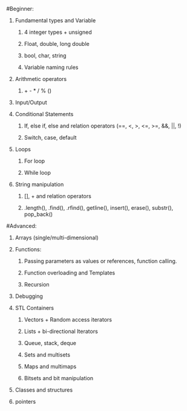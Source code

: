 #Beginner:

1.  Fundamental types and Variable

    1.  4 integer types + unsigned

    1.  Float, double, long double

    1.  bool, char, string

    1.  Variable naming rules

1.  Arithmetic operators

    1.  \+ - \* / % ()

1.  Input/Output

1.  Conditional Statements

    1.  If, else if, else and relation operators (==, &lt;, &gt;,
    &lt;=, &gt;=, &&, \|\|, !)

    1.  Switch, case, default

1.  Loops

    1.  For loop

    1.  While loop

1.  String manipulation

    1.  \[\], + and relation operators

    1.  .length(), .find(), .rfind(), getline(), insert(), erase(),
    substr(), pop\_back()

#Advanced:

1.  Arrays (single/multi-dimensional)

1.  Functions:

    1.  Passing parameters as values or references, function calling.

    1.  Function overloading and Templates

    1.  Recursion

1.  Debugging

1.  STL Containers

    1.  Vectors + Random access iterators

    1.  Lists + bi-directional Iterators

    1.  Queue, stack, deque

    1.  Sets and multisets

    1.  Maps and multimaps

    1.  Bitsets and bit manipulation

1.  Classes and structures

1.  pointers
